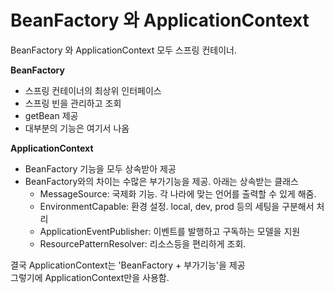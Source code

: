 # BeanFactory 와 ApplicationContext

BeanFactory 와 ApplicationContext 모두 스프링 컨테이너.

**BeanFactory**
* 스프링 컨테이너의 최상위 인터페이스
* 스프링 빈을 관리하고 조회
* getBean 제공
* 대부분의 기능은 여기서 나옴

**ApplicationContext**
* BeanFactory 기능을 모두 상속받아 제공
* BeanFactory와의 차이는 수많은 부가기능을 제공. 아래는 상속받는 클래스
  * MessageSource: 국제화 기능. 각 나라에 맞는 언어를 출력할 수 있게 해줌.
  * EnvironmentCapable: 환경 설정. local, dev, prod 등의 세팅을 구분해서 처리
  * ApplicationEventPublisher: 이벤트를 발행하고 구독하는 모델을 지원
  * ResourcePatternResolver: 리소스등을 편리하게 조회.

결국 ApplicationContext는 'BeanFactory + 부가기능'을 제공\
그렇기에 ApplicationContext만을 사용함. 